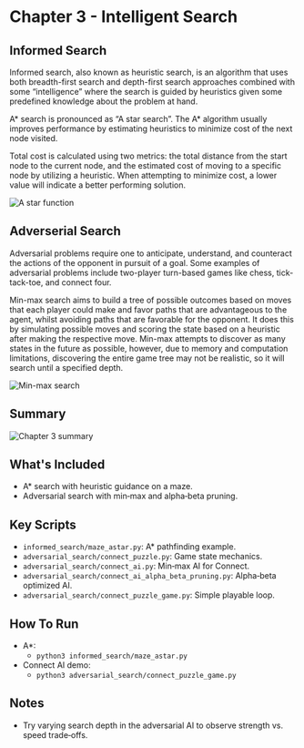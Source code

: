 # Chapter 3 - Intelligent Search
## Informed Search
Informed search, also known as heuristic search, is an algorithm that uses both breadth-first search and depth-first search approaches combined with some “intelligence” where the search is guided by heuristics given some predefined knowledge about the problem at hand. 

A* search is pronounced as “A star search”. The A* algorithm usually improves performance by estimating heuristics to minimize cost of the next node visited. 

Total cost is calculated using two metrics: the total distance from the start node to the current node, and the estimated cost of moving to a specific node by utilizing a heuristic. When attempting to minimize cost, a lower value will indicate a better performing solution.

![A star function](readme_assets/A-Star_Function.png)

## Adverserial Search
Adversarial problems require one to anticipate, understand, and counteract the actions of the opponent in pursuit of a goal. Some examples of adversarial problems include two-player turn-based games like chess, tick-tack-toe, and connect four.

Min-max search aims to build a tree of possible outcomes based on moves that each player could make and favor paths that are advantageous to the agent, whilst avoiding paths that are favorable for the opponent. It does this by simulating possible moves and scoring the state based on a heuristic after making the respective move. Min-max attempts to discover as many states in the future as possible, however, due to memory and computation limitations, discovering the entire game tree may not be realistic, so it will search until a specified depth. 

![Min-max search](readme_assets/Min_max-Simple-full.png)

## Summary
![Chapter 3 summary](readme_assets/Ch3-Summary.png) 

## What's Included
- A* search with heuristic guidance on a maze.
- Adversarial search with min‑max and alpha‑beta pruning.

## Key Scripts
- `informed_search/maze_astar.py`: A* pathfinding example.
- `adversarial_search/connect_puzzle.py`: Game state mechanics.
- `adversarial_search/connect_ai.py`: Min‑max AI for Connect.
- `adversarial_search/connect_ai_alpha_beta_pruning.py`: Alpha‑beta optimized AI.
- `adversarial_search/connect_puzzle_game.py`: Simple playable loop.

## How To Run
- A*:
  - `python3 informed_search/maze_astar.py`
- Connect AI demo:
  - `python3 adversarial_search/connect_puzzle_game.py`

## Notes
- Try varying search depth in the adversarial AI to observe strength vs. speed trade‑offs.

